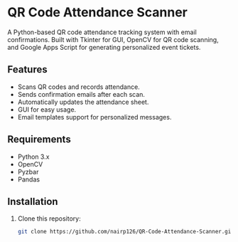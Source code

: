 # QR Code Attendance Scanner
A Python-based QR code attendance tracking system with email confirmations. Built with Tkinter for GUI, OpenCV for QR code scanning, and Google Apps Script for generating personalized event tickets.
## Features
- Scans QR codes and records attendance.
- Sends confirmation emails after each scan.
- Automatically updates the attendance sheet.
- GUI for easy usage.
- Email templates support for personalized messages.
## Requirements
- Python 3.x
- OpenCV
- Pyzbar
- Pandas
## Installation
1. Clone this repository:
   ```bash
   git clone https://github.com/nairp126/QR-Code-Attendance-Scanner.git
